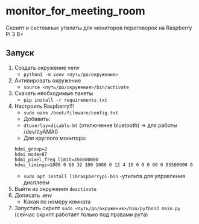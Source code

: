 # monitor_for_meeting_room
Скрипт и системные утилиты для мониторов переговорок на Raspberry Pi 3 B+

## Запуск

1. Создать окружение venv 
    - ```python3 -m venv <путь/до/окружения>```
2. Активировать окружение
    - ```source <путь/до/окружения>/bin/activate```
3. Скачать необходимые пакеты
    - ```pip install -r requirements.txt```
4. Настроить Raspberry!!!
    - ```sudo nano /boot/filmware/config.txt```
    - Добавить:
    - ```dtoverlay=disable-bt``` (отключение bluetooth) -> для работы /dev/ttyAMA0
    - Для круглого монитора:
    ```
    hdmi_group=2
    hdmi_mode=87
    hdmi_pixel_freq_limit=356000000
    hdmi_timings=1080 0 68 32 100 1080 0 12 4 16 0 0 0 60 0 85500000 0
    ```
    - ```sudo apt install libraspberrypi-bin``` -утилита для управления дисплеем
5. Выйти из окружения ```deactivate```
6. Дописать .env
    - Какая по номеру комната
7. Запустить скрипт ```sudo <путь/до/окружения>/bin/python3 main.py``` (сейчас скрипт работает только под правами рута)

